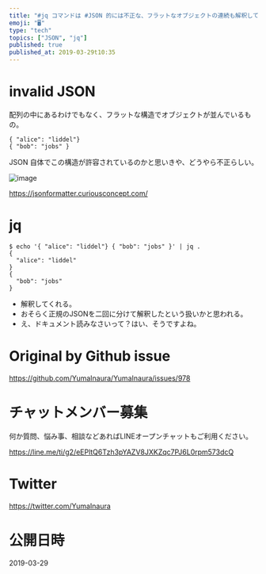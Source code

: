 ```yaml
---
title: "#jq コマンドは #JSON 的には不正な、フラットなオブジェクトの連続も解釈してくれるっぽい"
emoji: "🖥"
type: "tech"
topics: ["JSON", "jq"]
published: true
published_at: 2019-03-29t10:35
---
```


# invalid JSON

配列の中にあるわけでもなく、フラットな構造でオブジェクトが並んでいるもの。

```
{ "alice": "liddel"}
{ "bob": "jobs" }
```

JSON 自体でこの構造が許容されているのかと思いきや、どうやら不正らしい。

![image](https://user-images.githubusercontent.com/13635059/55201222-5f60bc00-5205-11e9-9aad-85fa12b81bc7.png)

https://jsonformatter.curiousconcept.com/

# jq


```shell
$ echo '{ "alice": "liddel"} { "bob": "jobs" }' | jq .
{
  "alice": "liddel"
}
{
  "bob": "jobs"
}
```

- 解釈してくれる。
- おそらく正規のJSONを二回に分けて解釈したという扱いかと思われる。
- え、ドキュメント読みなさいって？はい、そうですよね。


# Original by Github issue

https://github.com/YumaInaura/YumaInaura/issues/978








<!-- Update From Qiita API -->

# チャットメンバー募集


何か質問、悩み事、相談などあればLINEオープンチャットもご利用ください。

https://line.me/ti/g2/eEPltQ6Tzh3pYAZV8JXKZqc7PJ6L0rpm573dcQ





# Twitter


https://twitter.com/YumaInaura


<!-- Update From Qiita API -->



# 公開日時

2019-03-29
